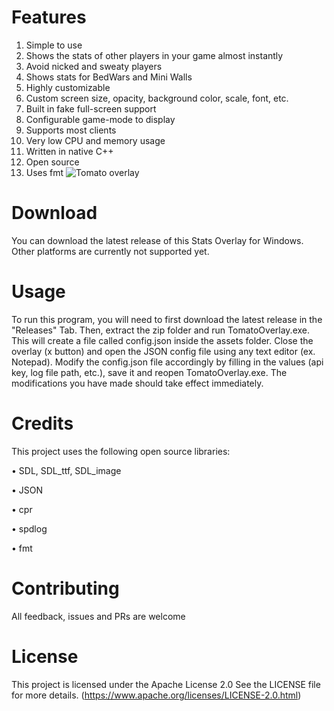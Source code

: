 # Features
1. Simple to use
2. Shows the stats of other players in your game almost instantly
3. Avoid nicked and sweaty players
4. Shows stats for BedWars and Mini Walls
5. Highly customizable
6. Custom screen size, opacity, background color, scale, font, etc.
7. Built in fake full-screen support
8. Configurable game-mode to display
9. Supports most clients
10. Very low CPU and memory usage
11. Written in native C++
12. Open source
13. Uses fmt
![Tomato overlay](https://github.com/user-attachments/assets/376327ca-f0a3-478e-a71a-dbdf16287b7c)








# Download
You can download the latest release of this Stats Overlay for Windows. Other platforms are currently not supported yet.

# Usage
To run this program, you will need to first download the latest release in the "Releases" Tab.
Then, extract the zip folder and run TomatoOverlay.exe. This will create a file called config.json inside the assets folder. Close the overlay (x button) and open the JSON config file using any text editor (ex. Notepad). Modify the config.json file accordingly by filling in the values (api key, log file path, etc.), save it and reopen TomatoOverlay.exe. The modifications you have made should take effect immediately.


# Credits

This project uses the following open source libraries:

• SDL, SDL_ttf, SDL_image 

• JSON

• cpr

• spdlog

• fmt 


# Contributing 
All feedback, issues and PRs are welcome

# License
This project is licensed under the Apache License 2.0 See the LICENSE file for more details. (https://www.apache.org/licenses/LICENSE-2.0.html)

